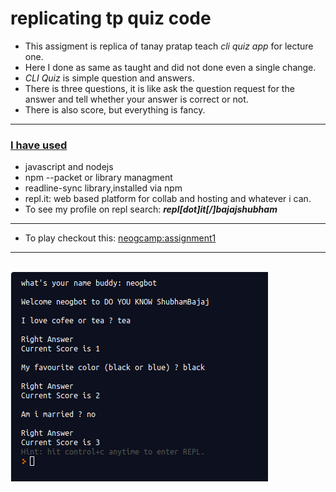 # replicating tp quiz code

- This assigment is replica of tanay pratap teach <em> cli quiz app  </em> for lecture one.
- Here I done as same as taught and did not done even a single change.
- <em>CLI Quiz</em> is simple question and answers.
- There is three questions, it is like ask the question request for the answer and tell whether your answer is correct or not.
- There is also score, but everything is fancy.
___

<h3> <u>I have used  </u></h3>

- javascript and nodejs
- npm --packet or library managment 
- readline-sync library,installed via npm
- repl.it: web based platform for collab and hosting and whatever i can.
- To see my profile on repl search: <em><strong> repl[dot]it[/]bajajshubham </strong></em>

___

- To  play checkout this: <a href="https://repl.it/@bajajshubham/cliintroprj1#index.js?embed=1&output=1"
 target="_blank">neogcamp:assignment1</a>
___
<br>
<img src="outputandembed1.png" alt="Image not available" > </img>

